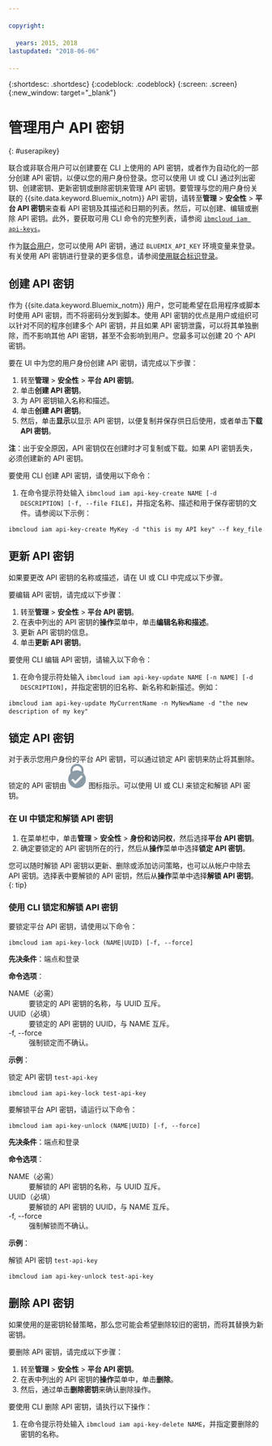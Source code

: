 ```yaml
---

copyright:

  years: 2015, 2018
lastupdated: "2018-06-06"

---
```


{:shortdesc: .shortdesc}
{:codeblock: .codeblock}
{:screen: .screen}
{:new_window: target="_blank"}

# 管理用户 API 密钥
{: #userapikey}

联合或非联合用户可以创建要在 CLI 上使用的 API 密钥，或者作为自动化的一部分创建 API 密钥，以便以您的用户身份登录。您可以使用 UI 或 CLI 通过列出密钥、创建密钥、更新密钥或删除密钥来管理 API 密钥。要管理与您的用户身份关联的 {{site.data.keyword.Bluemix_notm}} API 密钥，请转至**管理** &gt; **安全性** &gt; **平台 API 密钥**来查看 API 密钥及其描述和日期的列表。然后，可以创建、编辑或删除 API 密钥。此外，要获取可用 CLI 命令的完整列表，请参阅 [`ibmcloud iam api-keys`](/docs/cli/reference/bluemix_cli/bx_cli.html#ibmcloud_iam)。

作为[联合用户](/docs/account/adminpublic.html#federatedid)，您可以使用 API 密钥，通过 `BLUEMIX_API_KEY` 环境变量来登录。有关使用 API 密钥进行登录的更多信息，请参阅[使用联合标识登录](/docs/cli/login_federated_id.html#federated_id)。

## 创建 API 密钥

作为 {{site.data.keyword.Bluemix_notm}} 用户，您可能希望在启用程序或脚本时使用 API 密钥，而不将密码分发到脚本。使用 API 密钥的优点是用户或组织可以针对不同的程序创建多个 API 密钥，并且如果 API 密钥泄露，可以将其单独删除，而不影响其他 API 密钥，甚至不会影响到用户。您最多可以创建 20 个 API 密钥。

要在 UI 中为您的用户身份创建 API 密钥，请完成以下步骤：

1. 转至**管理** &gt; **安全性** &gt; **平台 API 密钥**。
2. 单击**创建 API 密钥**。
3. 为 API 密钥输入名称和描述。
4. 单击**创建 API 密钥**。
5. 然后，单击**显示**以显示 API 密钥，以便复制并保存供日后使用，或者单击**下载 API 密钥**。

**注**：出于安全原因，API 密钥仅在创建时才可复制或下载。如果 API 密钥丢失，必须创建新的 API 密钥。

要使用 CLI 创建 API 密钥，请使用以下命令：

1. 在命令提示符处输入 `ibmcloud iam api-key-create NAME [-d DESCRIPTION] [-f, --file FILE]`，并指定名称、描述和用于保存密钥的文件。请参阅以下示例：

```
ibmcloud iam api-key-create MyKey -d "this is my API key" --f key_file
``` 


## 更新 API 密钥

如果要更改 API 密钥的名称或描述，请在 UI 或 CLI 中完成以下步骤。

要编辑 API 密钥，请完成以下步骤：

1. 转至**管理** &gt; **安全性** &gt; **平台 API 密钥**。
2. 在表中列出的 API 密钥的**操作**菜单中，单击**编辑名称和描述**。 
3. 更新 API 密钥的信息。
4. 单击**更新 API 密钥**。

要使用 CLI 编辑 API 密钥，请输入以下命令：

1. 在命令提示符处输入 `ibmcloud iam api-key-update NAME [-n NAME] [-d DESCRIPTION]`，并指定密钥的旧名称、新名称和新描述。例如：

```
ibmcloud iam api-key-update MyCurrentName -n MyNewName -d "the new description of my key"
```

## 锁定 API 密钥

对于表示您用户身份的平台 API 密钥，可以通过锁定 API 密钥来防止将其删除。锁定的 API 密钥由 ![“已锁定”图标](images/locked.svg "已锁定") 图标指示。可以使用 UI 或 CLI 来锁定和解锁 API 密钥。

### 在 UI 中锁定和解锁 API 密钥

1. 在菜单栏中，单击**管理** &gt; **安全性** &gt; **身份和访问权**，然后选择**平台 API 密钥**。
2. 确定要锁定的 API 密钥所在的行，然后从**操作**菜单中选择**锁定 API 密钥**。

您可以随时解锁 API 密钥以更新、删除或添加访问策略，也可以从帐户中除去 API 密钥。选择表中要解锁的 API 密钥，然后从**操作**菜单中选择**解锁 API 密钥**。
{: tip}

### 使用 CLI 锁定和解锁 API 密钥

要锁定平台 API 密钥，请使用以下命令：

```
ibmcloud iam api-key-lock (NAME|UUID) [-f, --force]
```

<strong>先决条件</strong>：端点和登录

<strong>命令选项</strong>：
<dl>
<dt>NAME（必需）</dt>
<dd>要锁定的 API 密钥的名称，与 UUID 互斥。</dd>
<dt>UUID（必填）</dt>
<dd>要锁定的 API 密钥的 UUID，与 NAME 互斥。</dd>
<dt>-f, --force</dt>
<dd>强制锁定而不确认。</dd>
</dl>

<strong>示例</strong>：

锁定 API 密钥 `test-api-key`

```
ibmcloud iam api-key-lock test-api-key
```

要解锁平台 API 密钥，请运行以下命令：

```
ibmcloud iam api-key-unlock (NAME|UUID) [-f, --force]
```

<strong>先决条件</strong>：端点和登录

<strong>命令选项</strong>：
<dl>
<dt>NAME（必需）</dt>
<dd>要解锁的 API 密钥的名称，与 UUID 互斥。</dd>
<dt>UUID（必填）</dt>
<dd>要解锁的 API 密钥的 UUID，与 NAME 互斥。</dd>
<dt>-f, --force</dt>
<dd>强制解锁而不确认。</dd>
</dl>

<strong>示例</strong>：

解锁 API 密钥 `test-api-key`

```
ibmcloud iam api-key-unlock test-api-key
```


## 删除 API 密钥

如果使用的是密钥轮替策略，那么您可能会希望删除较旧的密钥，而将其替换为新密钥。

要删除 API 密钥，请完成以下步骤： 

1. 转至**管理** &gt; **安全性** &gt; **平台 API 密钥**。
2. 在表中列出的 API 密钥的**操作**菜单中，单击**删除**。
3. 然后，通过单击**删除密钥**来确认删除操作。

要使用 CLI 删除 API 密钥，请执行以下操作：
1. 在命令提示符处输入 `ibmcloud iam api-key-delete NAME`，并指定要删除的密钥的名称。
